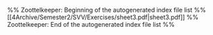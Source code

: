 %% Zoottelkeeper: Beginning of the autogenerated index file list  %%
 [[4Archive/Semester2/SVV/Exercises/sheet3.pdf|sheet3.pdf]]
%% Zoottelkeeper: End of the autogenerated index file list  %%
